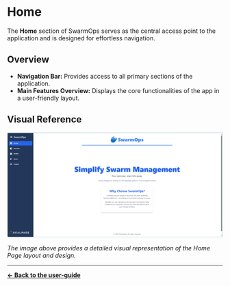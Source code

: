 # Home

The **Home** section of SwarmOps serves as the central access point to the application and is designed for effortless navigation. 

## Overview

- **Navigation Bar:** Provides access to all primary sections of the application.
- **Main Features Overview:** Displays the core functionalities of the app in a user-friendly layout.

## Visual Reference

![Home Page Visual Representation](images/home.png)

_The image above provides a detailed visual representation of the Home Page layout and design._

---

**[← Back to the user-guide](../user-guide.md)**
